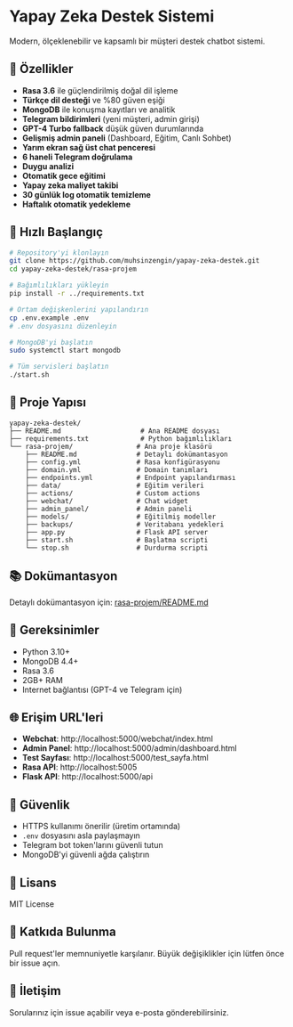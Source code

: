 # Yapay Zeka Destek Sistemi

Modern, ölçeklenebilir ve kapsamlı bir müşteri destek chatbot sistemi.

## 🎯 Özellikler

- **Rasa 3.6** ile güçlendirilmiş doğal dil işleme
- **Türkçe dil desteği** ve %80 güven eşiği
- **MongoDB** ile konuşma kayıtları ve analitik
- **Telegram bildirimleri** (yeni müşteri, admin girişi)
- **GPT-4 Turbo fallback** düşük güven durumlarında
- **Gelişmiş admin paneli** (Dashboard, Eğitim, Canlı Sohbet)
- **Yarım ekran sağ üst chat penceresi**
- **6 haneli Telegram doğrulama**
- **Duygu analizi**
- **Otomatik gece eğitimi**
- **Yapay zeka maliyet takibi**
- **30 günlük log otomatik temizleme**
- **Haftalık otomatik yedekleme**

## 🚀 Hızlı Başlangıç

```bash
# Repository'yi klonlayın
git clone https://github.com/muhsinzengin/yapay-zeka-destek.git
cd yapay-zeka-destek/rasa-projem

# Bağımlılıkları yükleyin
pip install -r ../requirements.txt

# Ortam değişkenlerini yapılandırın
cp .env.example .env
# .env dosyasını düzenleyin

# MongoDB'yi başlatın
sudo systemctl start mongodb

# Tüm servisleri başlatın
./start.sh
```

## 📁 Proje Yapısı

```
yapay-zeka-destek/
├── README.md                    # Ana README dosyası
├── requirements.txt             # Python bağımlılıkları
└── rasa-projem/                # Ana proje klasörü
    ├── README.md               # Detaylı dokümantasyon
    ├── config.yml              # Rasa konfigürasyonu
    ├── domain.yml              # Domain tanımları
    ├── endpoints.yml           # Endpoint yapılandırması
    ├── data/                   # Eğitim verileri
    ├── actions/                # Custom actions
    ├── webchat/                # Chat widget
    ├── admin_panel/            # Admin paneli
    ├── models/                 # Eğitilmiş modeller
    ├── backups/                # Veritabanı yedekleri
    ├── app.py                  # Flask API server
    ├── start.sh                # Başlatma scripti
    └── stop.sh                 # Durdurma scripti
```

## 📚 Dokümantasyon

Detaylı dokümantasyon için: [rasa-projem/README.md](rasa-projem/README.md)

## 🔧 Gereksinimler

- Python 3.10+
- MongoDB 4.4+
- Rasa 3.6
- 2GB+ RAM
- Internet bağlantısı (GPT-4 ve Telegram için)

## 🌐 Erişim URL'leri

- **Webchat**: http://localhost:5000/webchat/index.html
- **Admin Panel**: http://localhost:5000/admin/dashboard.html
- **Test Sayfası**: http://localhost:5000/test_sayfa.html
- **Rasa API**: http://localhost:5005
- **Flask API**: http://localhost:5000/api

## 🔐 Güvenlik

- HTTPS kullanımı önerilir (üretim ortamında)
- `.env` dosyasını asla paylaşmayın
- Telegram bot token'larını güvenli tutun
- MongoDB'yi güvenli ağda çalıştırın

## 📝 Lisans

MIT License

## 🤝 Katkıda Bulunma

Pull request'ler memnuniyetle karşılanır. Büyük değişiklikler için lütfen önce bir issue açın.

## 📧 İletişim

Sorularınız için issue açabilir veya e-posta gönderebilirsiniz.